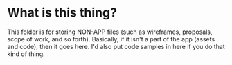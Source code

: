 # What is this thing?

This folder is for storing NON-APP files (such as wireframes, proposals, scope of work, and so forth). Basically, if it isn't a part of the app (assets and code), then it goes here. I'd also put code samples in here if you do that kind of thing.